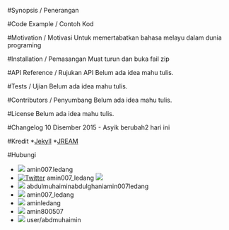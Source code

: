 #Synopsis / Penerangan

#Code Example / Contoh Kod

#Motivation / Motivasi
Untuk memertabatkan bahasa melayu dalam dunia programing

#Installation / Pemasangan
Muat turun dan buka fail zip

#API Reference / Rujukan API
Belum ada idea mahu tulis.

#Tests / Ujian
Belum ada idea mahu tulis.

#Contributors / Penyumbang
Belum ada idea mahu tulis.

#License
Belum ada idea mahu tulis.

#Changelog
10 Disember 2015 - Asyik berubah2 hari ini


#Kredit
*[Jekyll](https://jekyllrb.com/)
*[JREAM](https://github.com/JREAM)

#Hubungi
* [![](https://cdnjs.cloudflare.com/ajax/libs/topcoat-icons/0.1.0/svg/facebook.svg)][fa-facebook] amin007.ledang
* [![Twitter](https://img.shields.io/twitter/url/http/shields.io.svg?style=social)][fa-twitter] amin007_ledang
 [![](https://cdnjs.cloudflare.com/ajax/libs/topcoat-icons/0.1.0/svg/twitter.svg)][fa-twitter] 
* [![](https://cdnjs.cloudflare.com/ajax/libs/topcoat-icons/0.1.0/svg/googleplus.svg)][fa-google-plus] abdulmuhaiminabdulghaniamin007ledang
* [![](https://cdnjs.cloudflare.com/ajax/libs/topcoat-icons/0.1.0/svg/github.svg)][fa-github] amin007_ledang
* [![](https://cdnjs.cloudflare.com/ajax/libs/foundicons/3.0.0/svgs/fi-social-instagram.svg)][fa-instagram] aminledang
* [![](https://cdnjs.cloudflare.com/ajax/libs/foundicons/3.0.0/svgs/fi-social-skype.svg)][fa-skype] amin800507
* [![](https://cdnjs.cloudflare.com/ajax/libs/foundicons/3.0.0/svgs/fi-social-youtube.svg)][fa-youtube] user/abdmuhaimin

[fa-facebook]: https://www.facebook.com/amin007.ledang
[fa-twitter]: https://www.twitter.com/amin007_ledang
[fa-google-plus]: http://google+.com/abdulmuhaiminabdulghaniamin007ledang
[fa-linkedin]: http://linkedin.com
[fa-github]: http://github.com/amin007
[fa-instagram]: http://instagram.com/aminledang
[fa-skype]: http://skype.com/amin800507
[fa-youtube]: http://youtube.com/user/abdmuhaimin
